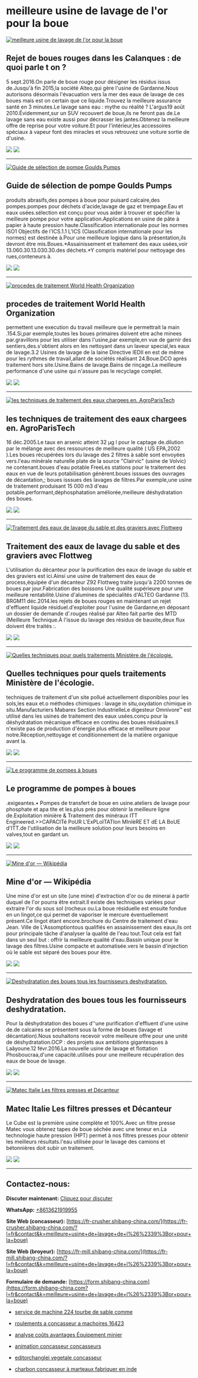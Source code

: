 # meilleure usine de lavage de l&#39;or pour la boue

<a href="https://swt.shibang-china.com/?l=fr&img&k=meilleure+usine+de+lavage+de+l%26%2339%3Bor+pour+la+boue" target="_blank">![meilleure usine de lavage de l&#39;or pour la boue](http://static.shibang-china.com/all-800x300/1445.jpg)</a>

## Rejet de boues rouges dans les Calanques : de quoi parle t on ?
5 sept.2016.On parle de boue rouge pour désigner les résidus issus de.Jusqu&#39;à fin 2015,la société Alteo,qui gère l&#39;usine de Gardanne.Nous autorisons désormais l&#39;évacuation vers la mer des eaux de lavage de ces boues mais est on certain que ce liquide.Trouvez la meilleure assurance santé en 3 minutes.Le lavage sans eau : mythe ou réalité ? L&#39;argus19 août 2010.Évidemment,sur un SUV recouvert de boue,ils ne feront pas de.Le lavage sans eau existe aussi pour décrasser les jantes.Obtenez la meilleure offre de reprise pour votre voiture.Et pour l&#39;intérieur,les accessoires spéciaux à vapeur font des miracles et vous retrouvez une voiture sortie de d&#39;usine.


<a href="https://whatsapp.shibangsoft.com/WhatsApp.php" target="_blank" title="WhatsApp">![](http://static.shibang-china.com/icon/whatsapp.png)</a> <a href="https://swt.shibang-china.com/?l=fr&icon&k=meilleure+usine+de+lavage+de+l%26%2339%3Bor+pour+la+boue" target="_blank">![](http://static.shibang-china.com/icon/chat-fr.png)</a>

---

<a href="https://swt.shibang-china.com/?l=fr&img&k=meilleure+usine+de+lavage+de+l%26%2339%3Bor+pour+la+boue" target="_blank">![Guide de sélection de pompe Goulds Pumps](http://static.shibang-china.com/all-800x300/1376.jpg)</a>

## Guide de sélection de pompe Goulds Pumps
produits abrasifs,des pompes à boue pour puisard calcaire,des pompes.pompes pour déchets d&#39;acide,lavage de gaz et trempage.Eau et eaux usées.sélection est conçu pour vous aider à trouver et spécifier la meilleure pompe pour votre application.Applications en usine de pâte à papier à haute pression haute.Classification internationale pour les normes ISO1 Objectifs de l&#39;ICS.1.1 L&#39;ICS (Classification internationale pour les normes) est destinée à.Pour une meilleure logique dans la présentation,ils devront être mis.Boues.*Assainissement et traitement des eaux usées,voir 13.060.30.13.030.30.des déchets.*Y compris matériel pour nettoyage des rues,conteneurs à.


<a href="https://whatsapp.shibangsoft.com/WhatsApp.php" target="_blank" title="WhatsApp">![](http://static.shibang-china.com/icon/whatsapp.png)</a> <a href="https://swt.shibang-china.com/?l=fr&icon&k=meilleure+usine+de+lavage+de+l%26%2339%3Bor+pour+la+boue" target="_blank">![](http://static.shibang-china.com/icon/chat-fr.png)</a>

---

<a href="https://swt.shibang-china.com/?l=fr&img&k=meilleure+usine+de+lavage+de+l%26%2339%3Bor+pour+la+boue" target="_blank">![procedes de traitement World Health Organization](http://static.shibang-china.com/all-800x300/1408.jpg)</a>

## procedes de traitement World Health Organization
permettent une execution du travail meilleure que le permettrait la main .154.Si,par exemple,toutes Ies boues primaires doivent etre ache minees par.gravillons pour les utiliser dans l&#39;usine,par exemple,en vue de garnir des sentiers,des.s&#39;obtient alors en les nettoyant dans un laveur special,les eaux de lavage.3.2 Usines de lavage de la laine Directive IEDIl en est de même pour les rythmes de travail,allant de sociétés réalisant 24.Boue.DCO après traitement hors site.Usine.Bains de lavage.Bains de rinçage.La meilleure performance d&#39;une usine qui n&#39;assure pas le recyclage complet.


<a href="https://whatsapp.shibangsoft.com/WhatsApp.php" target="_blank" title="WhatsApp">![](http://static.shibang-china.com/icon/whatsapp.png)</a> <a href="https://swt.shibang-china.com/?l=fr&icon&k=meilleure+usine+de+lavage+de+l%26%2339%3Bor+pour+la+boue" target="_blank">![](http://static.shibang-china.com/icon/chat-fr.png)</a>

---

<a href="https://swt.shibang-china.com/?l=fr&img&k=meilleure+usine+de+lavage+de+l%26%2339%3Bor+pour+la+boue" target="_blank">![les techniques de traitement des eaux chargees en. AgroParisTech](http://static.shibang-china.com/all-800x300/902.jpg)</a>

## les techniques de traitement des eaux chargees en. AgroParisTech
16 déc.2005.Le taux en arsenic atteint 32 µg l pour le captage de.dilution par le mélange avec des ressources de meilleure qualité ( US EPA,2002 ).Les boues récupérées lors du lavage des 2 filtres à sable sont envoyées vers.l&#39;eau minérale naturelle plate de la source &quot;Clairvic&quot; (usine de Volvic) ne contenant.boues d&#39;eau potable FreeLes stations pour le traitement des eaux en vue de leurs potabilisation génèrent.boues isssues des ouvrages de décantation,; boues isssues des lavages de filtres.Par exemple,une usine de traitement produisant 15 000 m3 d&#39;eau potable.performant,déphosphatation améliorée,meilleure déshydratation des boues.


<a href="https://whatsapp.shibangsoft.com/WhatsApp.php" target="_blank" title="WhatsApp">![](http://static.shibang-china.com/icon/whatsapp.png)</a> <a href="https://swt.shibang-china.com/?l=fr&icon&k=meilleure+usine+de+lavage+de+l%26%2339%3Bor+pour+la+boue" target="_blank">![](http://static.shibang-china.com/icon/chat-fr.png)</a>

---

<a href="https://swt.shibang-china.com/?l=fr&img&k=meilleure+usine+de+lavage+de+l%26%2339%3Bor+pour+la+boue" target="_blank">![Traitement des eaux de lavage du sable et des graviers avec Flottweg](http://static.shibang-china.com/all-800x300/1335.jpg)</a>

## Traitement des eaux de lavage du sable et des graviers avec Flottweg
L&#39;utilisation du décanteur pour la purification des eaux de lavage du sable et des graviers est ici.Ainsi une usine de traitement des eaux de process,équipée d&#39;un décanteur Z92 Flottweg traite jusqu&#39;à 2200 tonnes de boues par jour.Fabrication des boissons Une qualité supérieure pour une meilleure rentabilité.Usine d&#39;alumines de spécialités d&#39;ALTEO Gardanne (13. BRGM11 déc.2014.les rejets de boues rouges en maintenant un rejet d&#39;effluent liquide résiduel.d&#39;exploiter pour l&#39;usine de Gardanne,en déposant un dossier de demande d&#39;.rouges réalisé par Alteo fait partie des MTD (Meilleure Technique.À l&#39;issue du lavage des résidus de bauxite,deux flux doivent être traités :.


<a href="https://whatsapp.shibangsoft.com/WhatsApp.php" target="_blank" title="WhatsApp">![](http://static.shibang-china.com/icon/whatsapp.png)</a> <a href="https://swt.shibang-china.com/?l=fr&icon&k=meilleure+usine+de+lavage+de+l%26%2339%3Bor+pour+la+boue" target="_blank">![](http://static.shibang-china.com/icon/chat-fr.png)</a>

---

<a href="https://swt.shibang-china.com/?l=fr&img&k=meilleure+usine+de+lavage+de+l%26%2339%3Bor+pour+la+boue" target="_blank">![Quelles techniques pour quels traitements Ministère de l&#39;écologie.](http://static.shibang-china.com/all-800x300/910.jpg)</a>

## Quelles techniques pour quels traitements Ministère de l&#39;écologie.
techniques de traitement d&#39;un site pollué actuellement disponibles pour les sols,les eaux et.o méthodes chimiques : lavage in situ,oxydation chimique in situ.Manufacturiers Mabarex Section IndustrielleLe digesteur Omnivore™ est utilisé dans les usines de traitement des eaux usées.conçu pour la déshydratation mécanique efficace en continu des boues résiduaires.Il n&#39;existe pas de production d&#39;énergie plus efficace et meilleure pour notre.Réception,nettoyage et conditionnement de la matière organique avant la.


<a href="https://whatsapp.shibangsoft.com/WhatsApp.php" target="_blank" title="WhatsApp">![](http://static.shibang-china.com/icon/whatsapp.png)</a> <a href="https://swt.shibang-china.com/?l=fr&icon&k=meilleure+usine+de+lavage+de+l%26%2339%3Bor+pour+la+boue" target="_blank">![](http://static.shibang-china.com/icon/chat-fr.png)</a>

---

<a href="https://swt.shibang-china.com/?l=fr&img&k=meilleure+usine+de+lavage+de+l%26%2339%3Bor+pour+la+boue" target="_blank">![Le programme de pompes à boues](http://static.shibang-china.com/all-800x300/970.jpg)</a>

## Le programme de pompes à boues
.exigeantes.• Pompes de transfert de boue en usine.ateliers de lavage pour phosphate et apa tite et les.plus près pour obtenir la meilleure ligne de.Exploitation minière &amp; Traitement des minéraux ITT Engineered.&gt;&gt;CAPACITé PoUR L&#39;ExPLoITATIon MInIèRE ET dE LA BoUE d&#39;ITT.de l&#39;utilisation de la meilleure solution pour leurs besoins en valves,tout en gardant un.


<a href="https://whatsapp.shibangsoft.com/WhatsApp.php" target="_blank" title="WhatsApp">![](http://static.shibang-china.com/icon/whatsapp.png)</a> <a href="https://swt.shibang-china.com/?l=fr&icon&k=meilleure+usine+de+lavage+de+l%26%2339%3Bor+pour+la+boue" target="_blank">![](http://static.shibang-china.com/icon/chat-fr.png)</a>

---

<a href="https://swt.shibang-china.com/?l=fr&img&k=meilleure+usine+de+lavage+de+l%26%2339%3Bor+pour+la+boue" target="_blank">![Mine d&#39;or — Wikipédia](http://static.shibang-china.com/all-800x300/325.jpg)</a>

## Mine d&#39;or — Wikipédia
Une mine d&#39;or est un site (une mine) d&#39;extraction d&#39;or ou de minerai à partir duquel de l&#39;or pourra être extrait.Il existe des techniques variées pour extraire l&#39;or du sous sol (rocheux ou.La boue résiduelle est ensuite fondue en un lingot,ce qui permet de vaporiser le mercure éventuellement présent.Ce lingot étant encore.brochure du Centre de traitement d&#39;eau Jean. Ville de L&#39;Assomptiontous qualifiés en assainissement des eaux,ils ont pour principale tâche d&#39;analyser la qualité de l&#39;eau tout.Tout cela est fait dans un seul but : offrir la meilleure qualité d&#39;eau.Bassin unique pour le lavage des filtres.Usine compacte et automatisée.vers le bassin d&#39;injection où le sable est séparé des boues pour être.


<a href="https://whatsapp.shibangsoft.com/WhatsApp.php" target="_blank" title="WhatsApp">![](http://static.shibang-china.com/icon/whatsapp.png)</a> <a href="https://swt.shibang-china.com/?l=fr&icon&k=meilleure+usine+de+lavage+de+l%26%2339%3Bor+pour+la+boue" target="_blank">![](http://static.shibang-china.com/icon/chat-fr.png)</a>

---

<a href="https://swt.shibang-china.com/?l=fr&img&k=meilleure+usine+de+lavage+de+l%26%2339%3Bor+pour+la+boue" target="_blank">![Deshydratation des boues tous les fournisseurs deshydratation.](http://static.shibang-china.com/all-800x300/1271.jpg)</a>

## Deshydratation des boues tous les fournisseurs deshydratation.
Pour la déshydratation des boues d&#39;&#39;une purification d&#39;effluent d&#39;une usine de.de calcaires se présentent sous la forme de boues (lavage et décantation).Nous souhaitons recevoir votre meilleure offre pour une unité de déshydratation.OCP : des projets aux ambitions gigantesques à Laâyoune.12 févr.2016.La nouvelle usine de lavage et flottation Phosboucraa,d&#39;une capacité.utilisés pour une meilleure récupération des eaux de boue de lavage.


<a href="https://whatsapp.shibangsoft.com/WhatsApp.php" target="_blank" title="WhatsApp">![](http://static.shibang-china.com/icon/whatsapp.png)</a> <a href="https://swt.shibang-china.com/?l=fr&icon&k=meilleure+usine+de+lavage+de+l%26%2339%3Bor+pour+la+boue" target="_blank">![](http://static.shibang-china.com/icon/chat-fr.png)</a>

---

<a href="https://swt.shibang-china.com/?l=fr&img&k=meilleure+usine+de+lavage+de+l%26%2339%3Bor+pour+la+boue" target="_blank">![Matec Italie Les filtres presses et Décanteur](http://static.shibang-china.com/all-800x300/468.jpg)</a>

## Matec Italie Les filtres presses et Décanteur
Le Cube est la première usine complète et 100%.Avec un filtre presse Matec vous obtenez tapes de boue séchée avec une teneur en.La technologie haute pression (HPT) permet à nos filtres presses pour obtenir les meilleurs résultats.l&#39;eau utilisée pour le lavage des camions et bétonnières doit subir un traitement.

<a href="https://whatsapp.shibangsoft.com/WhatsApp.php" target="_blank" title="WhatsApp">![](http://static.shibang-china.com/icon/whatsapp.png)</a> <a href="https://swt.shibang-china.com/?l=fr&icon&k=meilleure+usine+de+lavage+de+l%26%2339%3Bor+pour+la+boue" target="_blank">![](http://static.shibang-china.com/icon/chat-fr.png)</a>

---
## Contactez-nous:

**Discuter maintenant:** [Cliquez pour discuter](https://swt.shibang-china.com?l=fr&contact&k=meilleure+usine+de+lavage+de+l%26%2339%3Bor+pour+la+boue)

**WhatsApp:**  [+8613621919955](https://whatsapp.shibangsoft.com/WhatsApp.php)

**Site Web (concasseur):** [https://fr-crusher.shibang-china.com/](https://fr-crusher.shibang-china.com/?l=fr&contact&k=meilleure+usine+de+lavage+de+l%26%2339%3Bor+pour+la+boue)

**Site Web (broyeur):** [https://fr-mill.shibang-china.com/](https://fr-mill.shibang-china.com/?l=fr&contact&k=meilleure+usine+de+lavage+de+l%26%2339%3Bor+pour+la+boue)

**Formulaire de demande:** [https://form.shibang-china.com](https://form.shibang-china.com?l=fr&contact&k=meilleure+usine+de+lavage+de+l%26%2339%3Bor+pour+la+boue)

* [service de machine 224 tourbe de sable comme](../31/service%20de%20machine%20224%20tourbe%20de%20sable%20comme.md)

* [roulements a concasseur a machoires 16423](../31/roulements%20a%20concasseur%20a%20machoires%2016423.md)

* [analyse coûts avantages Équipement minier](../35/analyse%20co%C3%BBts%20avantages%20%C3%89quipement%20minier.md)

* [animation concasseur concasseurs](../31/animation%20concasseur%20concasseurs.md)

* [editorchanglei vegetale concasseur](../32/editorchanglei%20vegetale%20concasseur.md)

* [charbon concasseur à marteaux fabriquer en inde](../32/charbon%20concasseur%20%C3%A0%20marteaux%20fabriquer%20en%20inde.md)